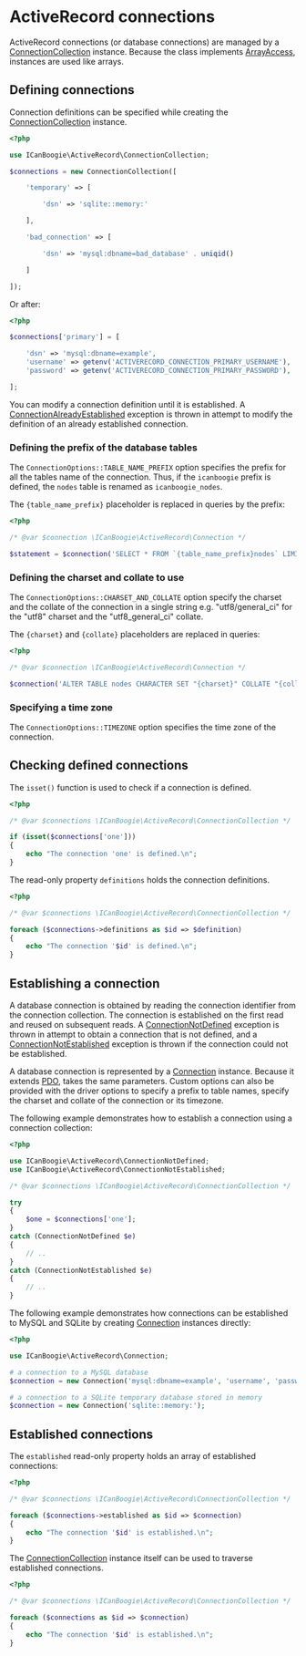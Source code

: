 # ActiveRecord connections

ActiveRecord connections (or database connections) are managed by a [ConnectionCollection][]
instance. Because the class implements [ArrayAccess][], instances are used like arrays.





## Defining connections

Connection definitions can be specified while creating the [ConnectionCollection][]
instance.

```php
<?php

use ICanBoogie\ActiveRecord\ConnectionCollection;

$connections = new ConnectionCollection([

	'temporary' => [

		'dsn' => 'sqlite::memory:'

	],

	'bad_connection' => [

		'dsn' => 'mysql:dbname=bad_database' . uniqid()

	]

]);
```

Or after:

```php
<?php

$connections['primary'] = [

	'dsn' => 'mysql:dbname=example',
	'username' => getenv('ACTIVERECORD_CONNECTION_PRIMARY_USERNAME'),
	'password' => getenv('ACTIVERECORD_CONNECTION_PRIMARY_PASSWORD'),

];
```

You can modify a connection definition until it is established. A [ConnectionAlreadyEstablished][]
exception is thrown in attempt to modify the definition of an already established connection.





### Defining the prefix of the database tables

The `ConnectionOptions::TABLE_NAME_PREFIX` option specifies the prefix for all the tables name
of the connection. Thus, if the `icanboogie` prefix is defined, the `nodes` table is
renamed as `icanboogie_nodes`.

The `{table_name_prefix}` placeholder is replaced in queries by the prefix:

```php
<?php

/* @var $connection \ICanBoogie\ActiveRecord\Connection */

$statement = $connection('SELECT * FROM `{table_name_prefix}nodes` LIMIT 10');
```





### Defining the charset and collate to use

The `ConnectionOptions::CHARSET_AND_COLLATE` option specify the charset and the collate of the
connection in a single string e.g. "utf8/general_ci" for the "utf8" charset and the
"utf8_general_ci" collate.

The `{charset}` and `{collate}` placeholders are replaced in queries:

```php
<?php

/* @var $connection \ICanBoogie\ActiveRecord\Connection */

$connection('ALTER TABLE nodes CHARACTER SET "{charset}" COLLATE "{collate}"');
```




### Specifying a time zone

The `ConnectionOptions::TIMEZONE` option specifies the time zone of the connection.





## Checking defined connections

The `isset()` function is used to check if a connection is defined.

```php
<?php

/* @var $connections \ICanBoogie\ActiveRecord\ConnectionCollection */

if (isset($connections['one']))
{
	echo "The connection 'one' is defined.\n";
}
```

The read-only property `definitions` holds the connection definitions.

```php
<?php

/* @var $connections \ICanBoogie\ActiveRecord\ConnectionCollection */

foreach ($connections->definitions as $id => $definition)
{
	echo "The connection '$id' is defined.\n";
}
```





## Establishing a connection

A database connection is obtained by reading the connection identifier from the connection
collection. The connection is established on the first read and reused on subsequent reads. A
[ConnectionNotDefined][] exception is thrown in attempt to obtain a connection that is not defined,
and a [ConnectionNotEstablished][] exception is thrown if the connection could not be established.

A database connection is represented by a [Connection][] instance. Because it extends [PDO][], takes
the same parameters. Custom options can also be provided with the driver options to specify a prefix
to table names, specify the charset and collate of the connection or its timezone.

The following example demonstrates how to establish a connection using a connection collection:

```php
<?php

use ICanBoogie\ActiveRecord\ConnectionNotDefined;
use ICanBoogie\ActiveRecord\ConnectionNotEstablished;

/* @var $connections \ICanBoogie\ActiveRecord\ConnectionCollection */

try
{
	$one = $connections['one'];
}
catch (ConnectionNotDefined $e)
{
	// ..
}
catch (ConnectionNotEstablished $e)
{
	// ..
}
```

The following example demonstrates how connections can be established to MySQL and SQLite by
creating [Connection][] instances directly:

```php
<?php

use ICanBoogie\ActiveRecord\Connection;

# a connection to a MySQL database
$connection = new Connection('mysql:dbname=example', 'username', 'password');

# a connection to a SQLite temporary database stored in memory
$connection = new Connection('sqlite::memory:');
```





## Established connections

The `established` read-only property holds an array of established connections:

```php
<?php

/* @var $connections \ICanBoogie\ActiveRecord\ConnectionCollection */

foreach ($connections->established as $id => $connection)
{
	echo "The connection '$id' is established.\n";
}
```

The [ConnectionCollection][] instance itself can be used to traverse established connections.

```php
<?php

/* @var $connections \ICanBoogie\ActiveRecord\ConnectionCollection */

foreach ($connections as $id => $connection)
{
	echo "The connection '$id' is established.\n";
}
```





[Connection]:                   http://api.icanboogie.org/activerecord/4.0/class-ICanBoogie.ActiveRecord.Connection.html
[ConnectionAlreadyEstablished]: http://api.icanboogie.org/activerecord/4.0/class-ICanBoogie.ActiveRecord.ConnectionAlreadyEstablished.html
[ConnectionCollection]:         http://api.icanboogie.org/activerecord/4.0/class-ICanBoogie.ActiveRecord.ConnectionCollection.html
[ConnectionNotDefined]:         http://api.icanboogie.org/activerecord/4.0/class-ICanBoogie.ActiveRecord.ConnectionNotDefined.html
[ConnectionNotEstablished]:     http://api.icanboogie.org/activerecord/4.0/class-ICanBoogie.ActiveRecord.ConnectionNotEstablished.html
[ArrayAccess]:                  http://php.net/manual/en/class.arrayaccess.php
[PDO]:                          http://php.net/manual/en/book.pdo.php
